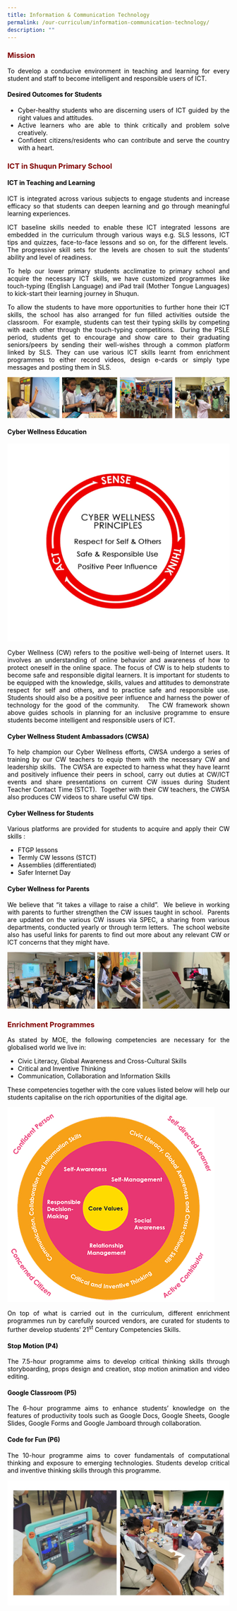 ```yaml
---
title: Information & Communication Technology
permalink: /our-curriculum/information-communication-technology/
description: ""
---
```

<h3 style="text-align: justify;"><strong><span style="color: #800000;">Mission</span></strong></h3>

<p style="text-align: justify;"><span style="color: #000000;">To develop a conducive environment in teaching and learning for every student and staff to become intelligent and responsible users of ICT.</span></p>
<h4 style="text-align: justify;"><span style="color: #000000;"><strong>Desired Outcomes for Students</strong></span></h4>
<ul style="text-align: justify;">
<li><span style="color: #000000;">Cyber-healthy students who are discerning users of ICT guided by the right values and attitudes.</span></li>
<li><span style="color: #000000;">Active learners who are able to think critically and problem solve creatively.</span></li>
<li><span style="color: #000000;">Confident citizens/residents who can contribute and serve the country with a heart.</span></li>
</ul>
<h3 style="text-align: justify;"><strong><span style="color: #800000;">ICT in Shuqun Primary School</span></strong></h3>

<h4 style="text-align: justify;"><span style="color: #000000;"><strong>ICT in Teaching and Learning</strong></span></h4>
<p style="text-align: justify;"><span style="color: #000000;">ICT is integrated across various subjects to engage students and increase efficacy so that students can deepen learning and go through meaningful learning experiences.&nbsp;&nbsp;&nbsp;&nbsp;</span></p>
<p style="text-align: justify;"><span style="color: #000000;">ICT baseline skills needed to enable these ICT integrated lessons are embedded in the curriculum through various ways e.g. SLS lessons, ICT tips and quizzes, face-to-face lessons and so on, for the different levels.&nbsp; The progressive skill sets for the levels are chosen to suit the students&rsquo; ability and level of readiness.&nbsp;&nbsp;</span></p>
<p style="text-align: justify;"><span style="color: #000000;">To help our lower primary students acclimatize to primary school and acquire the necessary ICT skills, we have customized programmes like touch-typing (English Language) and iPad trail (Mother Tongue Languages) to kick-start their learning journey in Shuqun.</span></p>
<p style="text-align: justify;"><span style="color: #000000;">To allow the students to have more opportunities to further hone their ICT skills, the school has also arranged for fun filled activities outside the classroom.&nbsp; For example, students can test their typing skills by competing with each other through the touch-typing competitions.&nbsp; During the PSLE period, students get to encourage and show care to their graduating seniors/peers by sending their well-wishes through a common platform linked by SLS. They can use various ICT skills learnt from enrichment programmes to either record videos, design e-cards or simply type messages and posting them in SLS.</span></p>

![](/images/ICT003.jpg)

<h4 style="text-align: justify;"><span style="color: #000000;"><strong>Cyber Wellness Education</strong></span></h4>

![](/images/cyber002.jpg)
<p style="text-align: justify;"><span style="color: #000000;">Cyber Wellness (CW) refers to the positive well-being of Internet users. It involves an understanding of online behavior and awareness of how to protect oneself in the online space. The focus of CW is to help students to become safe and responsible digital learners. It is important for students to be equipped with the knowledge, skills, values and attitudes to demonstrate respect for self and others, and to practice safe and responsible use. Students should also be a positive peer influence and harness the power of technology for the good of the community.&nbsp; &nbsp;The CW framework shown above guides schools in planning for an inclusive programme to ensure students become intelligent and responsible users of ICT.&nbsp;</span></p>
<h4 style="text-align: justify;"><span style="color: #000000;"><strong>Cyber Wellness Student Ambassadors (CWSA)</strong></span></h4>
<p style="text-align: justify;"><span style="color: #000000;">To help champion our Cyber Wellness efforts, CWSA undergo a series of training by our CW teachers to equip them with the necessary CW and leadership skills.&nbsp; The CWSA are expected to harness what they have learnt and positively influence their peers in school, carry out duties at CW/ICT events and share presentations on current CW issues during Student Teacher Contact Time (STCT).&nbsp; Together with their CW teachers, the CWSA also produces CW videos to share useful CW tips.&nbsp; &nbsp;&nbsp;&nbsp;&nbsp;&nbsp;&nbsp;</span></p>
<h4 style="text-align: justify;"><span style="color: #000000;"><strong>Cyber Wellness for Students</strong></span></h4>
<p style="text-align: justify;"><span style="color: #000000;">Various platforms are provided for students to acquire and apply their CW skills :</span></p>
<ul style="text-align: justify;">
<li><span style="color: #000000;">FTGP lessons</span></li>
<li><span style="color: #000000;">Termly CW lessons (STCT)</span></li>
<li><span style="color: #000000;">Assemblies (differentiated)</span></li>
<li><span style="color: #000000;">Safer Internet Day</span></li>
</ul>
<h4 style="text-align: justify;"><span style="color: #000000;"><strong>Cyber Wellness for Parents</strong></span></h4>
<p style="text-align: justify;"><span style="color: #000000;">We believe that &ldquo;it takes a village to raise a child&rdquo;.&nbsp; We believe in working with parents to further strengthen the CW issues taught in school.&nbsp; Parents are updated on the various CW issues via SPEC, a sharing from various departments, conducted yearly or through term letters.&nbsp; The school website also has useful links for parents to find out more about any relevant CW or ICT concerns that they might have.</span></p>

![](/images/ICT002.jpg)

<h3 style="text-align: justify;"><strong><span style="color: #800000;">Enrichment Programmes</span></strong></h3>

<p style="text-align: justify;"><span style="color: #000000;">As stated by MOE, the following competencies are necessary for the globalised world we live in:</span></p>
<ul style="text-align: justify;">
<li><span style="color: #000000;">Civic Literacy, Global Awareness and Cross-Cultural Skills</span></li>
<li><span style="color: #000000;">Critical and Inventive Thinking</span></li>
<li><span style="color: #000000;">Communication, Collaboration and Information Skills</span></li>
</ul>
<p style="text-align: justify;"><span style="color: #000000;">These competencies together with the core values listed below will help our students capitalise on the rich opportunities of the digital age.</span></p>

![](/images/ICT04%20(1).jpg)

<p style="text-align: justify;"><span style="color: #000000;">On top of what is carried out in the curriculum, different enrichment programmes run by carefully sourced vendors, are curated for students to further develop students&rsquo; 21<sup>st</sup> Century Competencies Skills.&nbsp;</span></p>
<h4 style="text-align: justify;"><span style="color: #000000;"><strong>Stop Motion (P4)</strong></span></h4>
<p style="text-align: justify;"><span style="color: #000000;">The 7.5-hour programme aims to develop critical thinking skills through storyboarding, props design and creation, stop motion animation and video editing.&nbsp;</span></p>
<h4 style="text-align: justify;"><span style="color: #000000;"><strong>Google Classroom (P5)</strong></span></h4>
<p style="text-align: justify;"><span style="color: #000000;">The 6-hour programme aims to enhance students&rsquo; knowledge on the features of productivity tools such as Google Docs, Google Sheets, Google Slides, Google Forms and Google Jamboard through collaboration.</span></p>
<h4 style="text-align: justify;"><span style="color: #000000;"><strong>Code for Fun (P6)</strong></span></h4>
<p style="text-align: justify;"><span style="color: #000000;">The 10-hour programme aims to cover fundamentals of computational thinking and exposure to emerging technologies. Students develop critical and inventive thinking skills through this programme.</span></p>

![](/images/ICT006.jpg)
